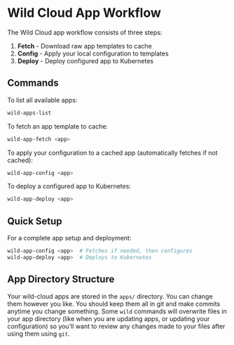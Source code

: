 # Wild Cloud App Workflow

The Wild Cloud app workflow consists of three steps:

1. **Fetch** - Download raw app templates to cache
2. **Config** - Apply your local configuration to templates  
3. **Deploy** - Deploy configured app to Kubernetes

## Commands

To list all available apps:

```bash
wild-apps-list
```

To fetch an app template to cache:

```bash
wild-app-fetch <app>
```

To apply your configuration to a cached app (automatically fetches if not cached):

```bash
wild-app-config <app>
```

To deploy a configured app to Kubernetes:

```bash
wild-app-deploy <app>
```

## Quick Setup

For a complete app setup and deployment:

```bash
wild-app-config <app>  # Fetches if needed, then configures
wild-app-deploy <app>  # Deploys to Kubernetes
```

## App Directory Structure

Your wild-cloud apps are stored in the `apps/` directory. You can change them however you like. You should keep them all in git and make commits anytime you change something. Some `wild` commands will overwrite files in your app directory (like when you are updating apps, or updating your configuration) so you'll want to review any changes made to your files after using them using `git`.